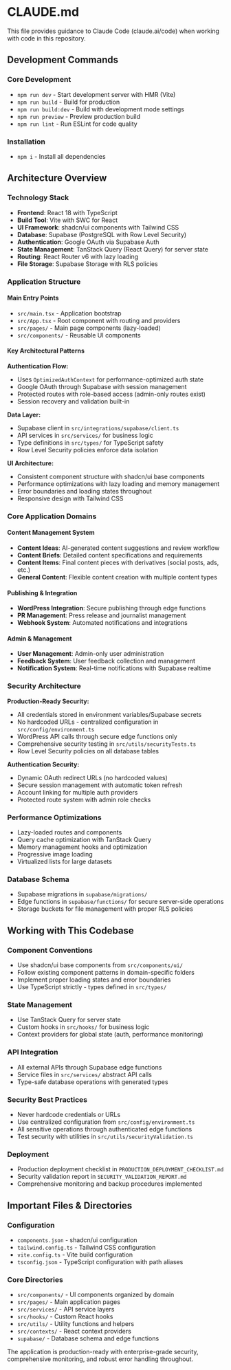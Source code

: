 # CLAUDE.md

This file provides guidance to Claude Code (claude.ai/code) when working with code in this repository.

## Development Commands

### Core Development
- `npm run dev` - Start development server with HMR (Vite)
- `npm run build` - Build for production
- `npm run build:dev` - Build with development mode settings
- `npm run preview` - Preview production build
- `npm run lint` - Run ESLint for code quality

### Installation
- `npm i` - Install all dependencies

## Architecture Overview

### Technology Stack
- **Frontend**: React 18 with TypeScript
- **Build Tool**: Vite with SWC for React
- **UI Framework**: shadcn/ui components with Tailwind CSS
- **Database**: Supabase (PostgreSQL with Row Level Security)
- **Authentication**: Google OAuth via Supabase Auth
- **State Management**: TanStack Query (React Query) for server state
- **Routing**: React Router v6 with lazy loading
- **File Storage**: Supabase Storage with RLS policies

### Application Structure

#### Main Entry Points
- `src/main.tsx` - Application bootstrap
- `src/App.tsx` - Root component with routing and providers
- `src/pages/` - Main page components (lazy-loaded)
- `src/components/` - Reusable UI components

#### Key Architectural Patterns

**Authentication Flow:**
- Uses `OptimizedAuthContext` for performance-optimized auth state
- Google OAuth through Supabase with session management
- Protected routes with role-based access (admin-only routes exist)
- Session recovery and validation built-in

**Data Layer:**
- Supabase client in `src/integrations/supabase/client.ts`
- API services in `src/services/` for business logic
- Type definitions in `src/types/` for TypeScript safety
- Row Level Security policies enforce data isolation

**UI Architecture:**
- Consistent component structure with shadcn/ui base components
- Performance optimizations with lazy loading and memory management
- Error boundaries and loading states throughout
- Responsive design with Tailwind CSS

### Core Application Domains

#### Content Management System
- **Content Ideas**: AI-generated content suggestions and review workflow
- **Content Briefs**: Detailed content specifications and requirements
- **Content Items**: Final content pieces with derivatives (social posts, ads, etc.)
- **General Content**: Flexible content creation with multiple content types

#### Publishing & Integration
- **WordPress Integration**: Secure publishing through edge functions
- **PR Management**: Press release and journalist management
- **Webhook System**: Automated notifications and integrations

#### Admin & Management
- **User Management**: Admin-only user administration
- **Feedback System**: User feedback collection and management
- **Notification System**: Real-time notifications with Supabase realtime

### Security Architecture

**Production-Ready Security:**
- All credentials stored in environment variables/Supabase secrets
- No hardcoded URLs - centralized configuration in `src/config/environment.ts`
- WordPress API calls through secure edge functions only
- Comprehensive security testing in `src/utils/securityTests.ts`
- Row Level Security policies on all database tables

**Authentication Security:**
- Dynamic OAuth redirect URLs (no hardcoded values)
- Secure session management with automatic token refresh
- Account linking for multiple auth providers
- Protected route system with admin role checks

### Performance Optimizations
- Lazy-loaded routes and components
- Query cache optimization with TanStack Query
- Memory management hooks and optimization
- Progressive image loading
- Virtualized lists for large datasets

### Database Schema
- Supabase migrations in `supabase/migrations/`
- Edge functions in `supabase/functions/` for secure server-side operations
- Storage buckets for file management with proper RLS policies

## Working with This Codebase

### Component Conventions
- Use shadcn/ui base components from `src/components/ui/`
- Follow existing component patterns in domain-specific folders
- Implement proper loading states and error boundaries
- Use TypeScript strictly - types defined in `src/types/`

### State Management
- Use TanStack Query for server state
- Custom hooks in `src/hooks/` for business logic
- Context providers for global state (auth, performance monitoring)

### API Integration
- All external APIs through Supabase edge functions
- Service files in `src/services/` abstract API calls
- Type-safe database operations with generated types

### Security Best Practices
- Never hardcode credentials or URLs
- Use centralized configuration from `src/config/environment.ts`
- All sensitive operations through authenticated edge functions
- Test security with utilities in `src/utils/securityValidation.ts`

### Deployment
- Production deployment checklist in `PRODUCTION_DEPLOYMENT_CHECKLIST.md`
- Security validation report in `SECURITY_VALIDATION_REPORT.md`
- Comprehensive monitoring and backup procedures implemented

## Important Files & Directories

### Configuration
- `components.json` - shadcn/ui configuration
- `tailwind.config.ts` - Tailwind CSS configuration
- `vite.config.ts` - Vite build configuration
- `tsconfig.json` - TypeScript configuration with path aliases

### Core Directories
- `src/components/` - UI components organized by domain
- `src/pages/` - Main application pages
- `src/services/` - API service layers
- `src/hooks/` - Custom React hooks
- `src/utils/` - Utility functions and helpers
- `src/contexts/` - React context providers
- `supabase/` - Database schema and edge functions

The application is production-ready with enterprise-grade security, comprehensive monitoring, and robust error handling throughout.